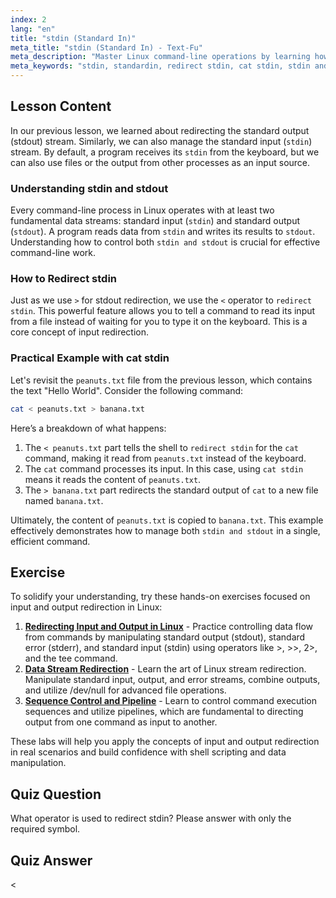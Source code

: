 ```yaml
---
index: 2
lang: "en"
title: "stdin (Standard In)"
meta_title: "stdin (Standard In) - Text-Fu"
meta_description: "Master Linux command-line operations by learning how to redirect stdin (standard input). This guide covers the relationship between stdin and stdout, using the '<' operator, and practical examples like 'cat stdin' to manage data streams effectively."
meta_keywords: "stdin, standardin, redirect stdin, cat stdin, stdin and stdout, standard input, Linux redirection, command line, input stream"
---
```


## Lesson Content

In our previous lesson, we learned about redirecting the standard output (stdout) stream. Similarly, we can also manage the standard input (`stdin`) stream. By default, a program receives its `stdin` from the keyboard, but we can also use files or the output from other processes as an input source.

### Understanding stdin and stdout

Every command-line process in Linux operates with at least two fundamental data streams: standard input (`stdin`) and standard output (`stdout`). A program reads data from `stdin` and writes its results to `stdout`. Understanding how to control both `stdin and stdout` is crucial for effective command-line work.

### How to Redirect stdin

Just as we use `>` for stdout redirection, we use the `<` operator to `redirect stdin`. This powerful feature allows you to tell a command to read its input from a file instead of waiting for you to type it on the keyboard. This is a core concept of input redirection.

### Practical Example with cat stdin

Let's revisit the `peanuts.txt` file from the previous lesson, which contains the text "Hello World". Consider the following command:

```bash
cat < peanuts.txt > banana.txt
```

Here’s a breakdown of what happens:

1. The `< peanuts.txt` part tells the shell to `redirect stdin` for the `cat` command, making it read from `peanuts.txt` instead of the keyboard.
2. The `cat` command processes its input. In this case, using `cat stdin` means it reads the content of `peanuts.txt`.
3. The `> banana.txt` part redirects the standard output of `cat` to a new file named `banana.txt`.

Ultimately, the content of `peanuts.txt` is copied to `banana.txt`. This example effectively demonstrates how to manage both `stdin and stdout` in a single, efficient command.

## Exercise

To solidify your understanding, try these hands-on exercises focused on input and output redirection in Linux:

1. **[Redirecting Input and Output in Linux](https://labex.io/labs/comptia-redirecting-input-and-output-in-linux-590840)** - Practice controlling data flow from commands by manipulating standard output (stdout), standard error (stderr), and standard input (stdin) using operators like >, >>, 2>, and the tee command.
2. **[Data Stream Redirection](https://labex.io/labs/linux-data-stream-redirection-17995)** - Learn the art of Linux stream redirection. Manipulate standard input, output, and error streams, combine outputs, and utilize /dev/null for advanced file operations.
3. **[Sequence Control and Pipeline](https://labex.io/labs/linux-sequence-control-and-pipeline-17994)** - Learn to control command execution sequences and utilize pipelines, which are fundamental to directing output from one command as input to another.

These labs will help you apply the concepts of input and output redirection in real scenarios and build confidence with shell scripting and data manipulation.

## Quiz Question

What operator is used to redirect stdin? Please answer with only the required symbol.

## Quiz Answer

<
